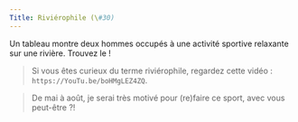 ```yaml
---
Title: Riviérophile (\#30)
---
```


Un tableau montre deux hommes occupés à une activité sportive relaxante sur une rivière. Trouvez le !

> Si vous êtes curieux du terme riviérophile, regardez cette vidéo : `https://YouTu.be/boHMgLEZ4ZQ`.

> De mai à août, je serai très motivé pour (re)faire ce sport, avec vous peut-être ?!